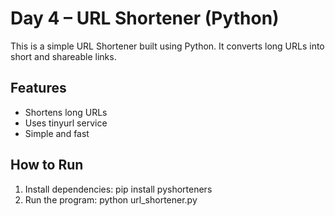 # Day 4 – URL Shortener (Python)

This is a simple URL Shortener built using Python. It converts long URLs into short and shareable links.

## Features
- Shortens long URLs
- Uses tinyurl service
- Simple and fast

## How to Run
1. Install dependencies:
   pip install pyshorteners
2. Run the program:
   python url_shortener.py
